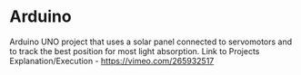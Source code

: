 # Arduino

Arduino UNO project that uses a solar panel connected to servomotors and to track the best position for most light absorption.
Link to Projects Explanation/Execution - https://vimeo.com/265932517
